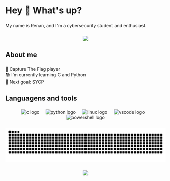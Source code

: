 <h1 align="left">Hey 👋 What's up?</h1>

###

<p align="left">My name is Renan, and I'm a cybersecurity student and enthusiast.</p>

###

<div align="center">
  <img height="300" src="https://media1.tenor.com/m/QGfhvbfZW8sAAAAC/kalilinux.gif"  />
</div>

###

<h2 align="left">About me</h2>

###

<p align="left">🚩 Capture The Flag player<br>📚 I'm currently learning C and Python<br>🎯 Next goal: SYCP</p>

###

<h2 align="left">Languagens and tools</h2>

###

<div align="center">
  <img src="https://cdn.jsdelivr.net/gh/devicons/devicon/icons/c/c-original.svg" height="40" alt="c logo"  />
  <img width="12" />
  <img src="https://cdn.jsdelivr.net/gh/devicons/devicon/icons/python/python-original.svg" height="40" alt="python logo"  />
  <img width="12" />
  <img src="https://cdn.jsdelivr.net/gh/devicons/devicon/icons/linux/linux-original.svg" height="40" alt="linux logo"  />
  <img width="12" />
  <img src="https://cdn.jsdelivr.net/gh/devicons/devicon/icons/vscode/vscode-original.svg" height="40" alt="vscode logo"  />
  <img width="12" />
  <img src="https://skillicons.dev/icons?i=powershell" height="40" alt="powershell logo"  />
</div>

###
<picture>
  <source media="(prefers-color-scheme: dark)" srcset="https://raw.githubusercontent.com/nuxyel/nuxyel/output/github-snake-dark.svg" />
  <source media="(prefers-color-scheme: light)" srcset="https://raw.githubusercontent.com/nuxyel/nuxyel/output/github-snake.svg" />
  <img alt="github-snake" src="https://raw.githubusercontent.com/nuxyel/nuxyel/output/github-snake.svg" />
</picture>

###

<div align="center">
  <img height="400" src="https://tenor.com/view/kindred-lol-still-here-kindred-still-here-gif-2528903107623556430"  />
</div>


###
